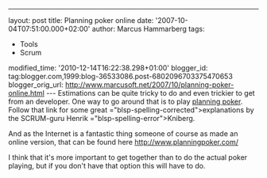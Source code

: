---
layout: post
title: Planning poker online
date: '2007-10-04T07:51:00.000+02:00'
author: Marcus Hammarberg
tags:
  - Tools
  - Scrum

modified_time: '2010-12-14T16:22:38.298+01:00'
blogger_id: tag:blogger.com,1999:blog-36533086.post-6802096703375470653
blogger_orig_url: http://www.marcusoft.net/2007/10/planning-poker-online.html ---
Estimations can be quite tricky to do and even trickier to get from an
developer. One way to go around that is to play [planning
poker](http://www.crisp.se/planningpoker). Follow that link for some
great <span>="blsp-spelling-corrected">explanations</span> by the SCRUM-guru
Henrik <span>="blsp-spelling-error">Kniberg</span>.

And as the Internet is a fantastic thing someone of course as made an
online version, that can be found here <http://www.planningpoker.com/>

I think that it's more important to get together than to do the actual
<span id="SPELLING_ERROR_2" class="blsp-spelling-corrected">poker
playing</span>, but if you don't have that option this will have to do.
